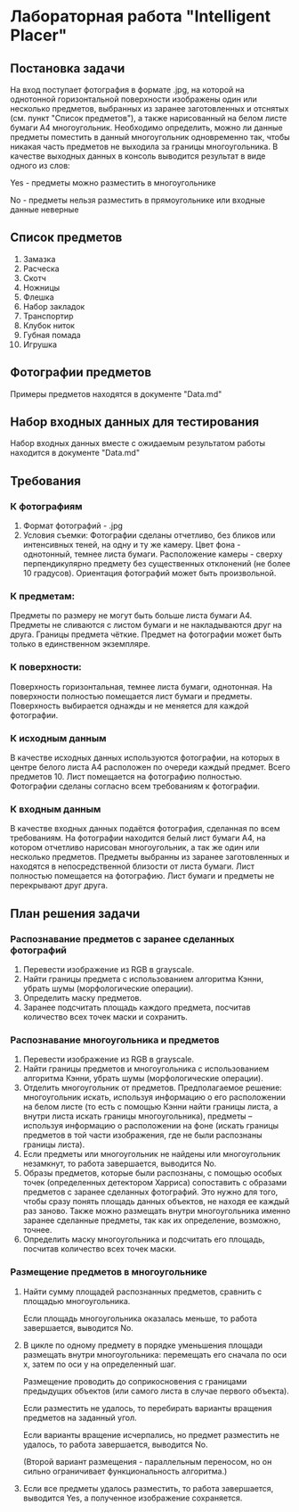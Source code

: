 # Лабораторная работа "Intelligent Placer"
## Постановка задачи
На вход поступает фотография в формате .jpg, на которой на однотонной горизонтальной поверхности изображены один или несколько предметов, выбранных из заранее заготовленных и отснятых (см. пункт "Список предметов"), а также нарисованный на белом листе бумаги А4 многоугольник. Необходимо определить, можно ли данные предметы поместить в данный многоугольник одновременно так, чтобы никакая часть предметов не выходила за границы многоугольника. В качестве выходных данных в консоль выводится результат в виде одного из слов:

Yes - предметы можно разместить в многоугольнике

No - предметы нельзя разместить в прямоугольнике или входные данные неверные

## Список предметов
1. Замазка
2. Расческа
3. Скотч
4. Ножницы
5. Флешка
6. Набор закладок
7. Транспортир
8. Клубок ниток
9. Губная помада
10. Игрушка

## Фотографии предметов
Примеры предметов находятся в документе "Data.md"

## Набор входных данных для тестирования
Набор входных данных вместе с ожидаемым результатом работы находится в документе "Data.md"

## Требования
### К фотографиям
1. Формат фотографий - .jpg 
2. Условия съемки: 
Фотографии сделаны отчетливо, без бликов или интенсивных теней, на одну и ту же камеру.
Цвет фона - однотонный, темнее листа бумаги.
Расположение камеры - сверху перпендикулярно предмету без существенных отклонений (не более 10 градусов).
Ориентация фотографий может быть произвольной.

### К предметам:
Предметы по размеру не могут быть больше листа бумаги А4.
Предметы не сливаются с листом бумаги и не накладываются друг на друга.
Границы предмета чёткие.
Предмет на фотографии может быть только в единственном экземпляре.

### К поверхности:
Поверхность горизонтальная, темнее листа бумаги, однотонная.
На поверхности полностью помещается лист бумаги и предметы.
Поверхность выбирается однажды и не меняется для каждой фотографии.

### К исходным данным
В качестве исходных данных используются фотографии, на которых в центре белого листа А4 расположен по очереди каждый предмет. Всего предметов 10. Лист помещается на фотографию полностью. Фотографии сделаны согласно всем требованиям к фотографии. 

### К входным данным
В качестве входных данных подаётся фотография, сделанная по всем требованиям. 
На фотографии находится белый лист бумаги А4, на котором отчетливо нарисован многоугольник, а так же один или несколько предметов.
Предметы выбранны из заранее заготовленных и находятся в непосредственной близости от листа бумаги. Лист полностью помещается на фотографию.
Лист бумаги и предметы не перекрывают друг друга.

## План решения задачи

### Распознавание предметов с заранее сделанных фотографий
1.  Перевести изображение из RGB в grayscale.
2.	Найти границы предмета с использованием алгоритма Кэнни, убрать шумы (морфологические операции).
3.  Определить маску предметов.
3.  Заранее подсчитать площадь каждого предмета, посчитав количество всех точек маски и сохранить.

### Распознавание многоугольника и предметов 
1.  Перевести изображение из RGB в grayscale.
2.	Найти границы предметов и многоугольника с использованием алгоритма Кэнни, убрать шумы (морфологические операции).
3.	Отделить многоугольник от предметов. Предполагаемое решение: многоугольник искать, используя информацию о его расположении на белом листе (то есть с помощью Кэнни найти границы листа, а внутри листа искать границы многоугольника), предметы – используя информацию о расположении на фоне (искать границы предметов в той части изображения, где не были распознаны границы листа).
4.	Если предметы или многоугольник не найдены или многоугольник незамкнут, то работа завершается, выводится No. 
5.  Образы предметов, которые были распознаны, с помощью особых точек (определенных детектором Харриса) сопоставить с образами предметов с заранее сделанных фотографий. Это нужно для того, чтобы сразу понять площадь данных объектов, не находя ее каждый раз заново. Также можно размещать внутри многоугольника именно заранее сделанные предметы, так как их определение, возможно, точнее.
6. Определить маску многоугольника и подсчитать его площадь, посчитав количество всех точек маски.

### Размещение предметов в многоугольнике
1.	Найти сумму площадей распознанных предметов, сравнить с площадью многоугольника. 

    Если площадь многоугольника оказалась меньше, то работа завершается, выводится No.
2.	В цикле по одному предмету в порядке уменьшения площади размещать внутри многоугольника: перемещать его сначала по оси x, затем по оси у на определенный шаг.

    Размещение проводить до соприкосновения с границами предыдущих объектов (или самого листа в случае первого объекта).
    
    Если разместить не удалось, то перебирать варианты вращения предметов на заданный угол. 
    
    Если варианты вращение исчерпались, но предмет разместить не удалось, то работа завершается, выводится No. 
    
    (Второй вариант размещения - параллельным переносом, но он сильно ограничивает функциональность алгоритма.)
3.	Если все предметы удалось разместить, то работа завершается, выводится Yes, а полученное изображение сохраняется.




